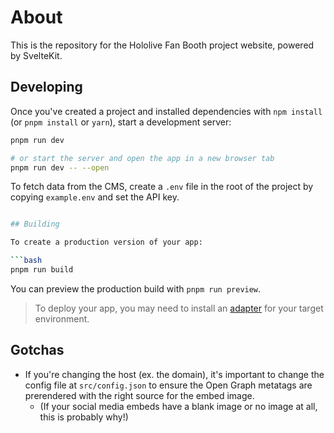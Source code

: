 # About

This is the repository for the Hololive Fan Booth project website, powered by SvelteKit.

## Developing

Once you've created a project and installed dependencies with `npm install` (or `pnpm install` or `yarn`), start a development server:

```bash
pnpm run dev

# or start the server and open the app in a new browser tab
pnpm run dev -- --open
```

To fetch data from the CMS, create a `.env` file in the root of the project by copying `example.env` and set the API key.

```bash

## Building

To create a production version of your app:

```bash
pnpm run build
```

You can preview the production build with `pnpm run preview`.

> To deploy your app, you may need to install an [adapter](https://kit.svelte.dev/docs/adapters) for your target environment.

## Gotchas

- If you're changing the host (ex. the domain), it's important to change the config file at `src/config.json` to ensure the Open Graph metatags are prerendered with the right source for the embed image.
  - (If your social media embeds have a blank image or no image at all, this is probably why!)
